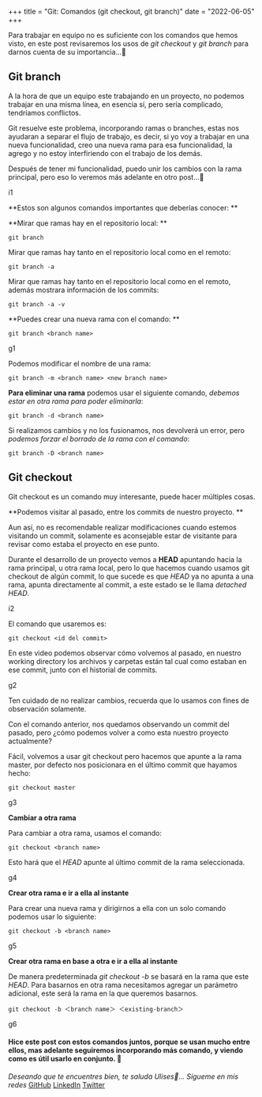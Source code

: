 +++
title = "Git: Comandos (git checkout, git branch)"
date = "2022-06-05"
+++

Para trabajar en equipo no es suficiente con los comandos que hemos visto, en este post revisaremos los usos de *git checkout* y *git branch* para darnos cuenta de su importancia...🐤

<!--more-->

## Git branch

A la hora de que un equipo este trabajando en un proyecto, no podemos trabajar en una misma línea, en esencia sí, pero sería complicado, tendríamos conflictos.

Git resuelve este problema, incorporando ramas o branches, estas nos ayudaran a separar el flujo de trabajo, es decir, si yo voy a trabajar en una nueva funcionalidad, creo una nueva rama para esa funcionalidad, la agrego y no estoy interfiriendo con el trabajo de los demás.

Después de tener mi funcionalidad, puedo unir los cambios con la rama principal, pero eso lo veremos más adelante en otro post...🧐

i1

**Estos son algunos comandos importantes que deberías conocer: **

**Mirar que ramas hay en el repositorio local: **

```
git branch
```

Mirar que ramas hay tanto en el repositorio local como en el remoto:

```
git branch -a
```

Mirar que ramas hay tanto en el repositorio local como en el remoto, además mostrara información de los commits:

```
git branch -a -v
```

**Puedes crear una nueva rama con el comando: **

```
git branch <branch name>
```

g1

Podemos modificar el nombre de una rama:

```
git branch -m <branch name> <new branch name>
```

**Para eliminar una rama** podemos usar el siguiente comando, *debemos estar en otra rama para poder eliminarla*:

```
git branch -d <branch name>
```

Si realizamos cambios y no los fusionamos, nos devolverá un error, pero *podemos forzar el borrado de la rama con el comando*:

```
git branch -D <branch name>
```
## Git checkout

Git checkout es un comando muy interesante, puede hacer múltiples cosas.

**Podemos visitar al pasado, entre los commits de nuestro proyecto. **

Aun así, no es recomendable realizar modificaciones cuando estemos visitando un commit, solamente es aconsejable estar de visitante para revisar como estaba el proyecto en ese punto.

Durante el desarrollo de un proyecto vemos a **HEAD** apuntando hacia la rama principal, u otra rama local, pero lo que hacemos cuando usamos git checkout de algún commit, lo que sucede es que *HEAD* ya no apunta a una rama, apunta directamente al commit, a este estado se le llama *detached HEAD*.

i2

El comando que usaremos es:

```
git checkout <id del commit>
```

En este video podemos observar cómo volvemos al pasado, en nuestro working directory los archivos y carpetas están tal cual como estaban en ese commit, junto con el historial de commits.

g2

Ten cuidado de no realizar cambios, recuerda que lo usamos con fines de observación solamente.

Con el comando anterior, nos quedamos observando un commit del pasado, pero ¿cómo podemos volver a como esta nuestro proyecto actualmente?

Fácil, volvemos a usar git checkout pero hacemos que apunte a la rama master, por defecto nos posicionara en el último commit que hayamos hecho:

```
git checkout master
```

g3

**Cambiar a otra rama**

Para cambiar a otra rama, usamos el comando:

```
git checkout <branch name>
```

Esto hará que el *HEAD* apunte al último commit de la rama seleccionada.

g4

**Crear otra rama e ir a ella al instante**

Para crear una nueva rama y dirigirnos a ella con un solo comando podemos usar lo siguiente:

```
git checkout -b <branch name>
```

g5

**Crear otra rama en base a otra e ir a ella al instante**

De manera predeterminada *git checkout -b* se basará en la rama que este *HEAD*. Para basarnos en otra rama necesitamos agregar un parámetro adicional, este será la rama en la que queremos basarnos.

```
git checkout -b ＜branch name＞ ＜existing-branch＞
```

g6

#### Hice este post con estos comandos juntos, porque se usan mucho entre ellos, mas adelante seguiremos incorporando más comando, y viendo como es útil usarlo en conjunto. 🚀

*Deseando que te encuentres bien, te saluda Ulises🤵...*
*Sígueme en mis redes*
[GitHub](https://github.com/UlisesOrnelasR)
[LinkedIn](https://www.linkedin.com/in/ulises-ornelas/)
[Twitter](https://twitter.com/UlisesOrnelass)

